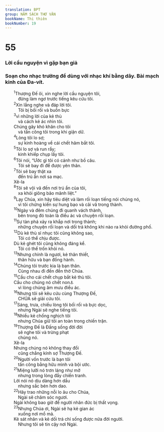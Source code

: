 ```yaml
---
translation: BPT
group: NĂM SÁCH THƠ VĂN
bookName: Thi thiên 
bookNumber: 19
---
```


<div class="title"><h1>55</h1><h3>Lời cầu nguyện vì gặp bạn giả</h3><h3>Soạn cho nhạc trưởng để dùng với nhạc khí bằng dây. Bài mạch kinh của Đa-vít.</h3></div>
<span class="verse thi_55_1">  <sup>1</sup>Thượng Đế ôi, xin nghe lời cầu nguyện tôi,<br/>   đừng làm ngơ trước tiếng kêu cứu tôi.<br/></span>
<span class="verse thi_55_2">  <sup>2</sup>Xin lắng nghe và đáp lời tôi.<br/>   Tôi bị bối rối và buồn bực<br/></span>
<span class="verse thi_55_3">  <sup>3</sup>vì những lời của kẻ thù<br/>   và cách kẻ ác nhìn tôi.<br/>  Chúng gây khó khăn cho tôi<br/>   và tấn công tôi trong khi giận dữ.<br/></span>
<span class="verse thi_55_4">  <sup>4</sup>Lòng tôi lo sợ;<br/>   sự kinh hoàng về cái chết hãm bắt tôi.<br/></span>
<span class="verse thi_55_5">  <sup>5</sup>Tôi lo sợ và run rẩy;<br/>   kinh khiếp chụp lấy tôi.<br/></span>
<span class="verse thi_55_6">  <sup>6</sup>Tôi nói, “Ước gì tôi có cánh như bồ câu.<br/>   Tôi sẽ bay đi để được yên thân.<br/></span>
<span class="verse thi_55_7">  <sup>7</sup>Tôi sẽ bay thật xa<br/>   đến trú ẩn nơi sa mạc. <br/>  Xê-la<br/></span>
<span class="verse thi_55_8">  <sup>8</sup>Tôi sẽ vội vã đến nơi trú ẩn của tôi,<br/>   xa khỏi giông bão mãnh liệt.”<br/></span>
<span class="verse thi_55_9">  <sup>9</sup>Lạy Chúa, xin hãy tiêu diệt và làm rối loạn tiếng nói chúng nó,<br/>   vì tôi chứng kiến sự hung bạo và cãi vã trong thành.<br/></span>
<span class="verse thi_55_10">  <sup>10</sup>Ngày và đêm chúng đi quanh vách thành,<br/>   bên trong đó toàn là điều ác và chuyện rối loạn.<br/></span>
<span class="verse thi_55_11">  <sup>11</sup>Sự tàn phá xảy ra khắp nơi trong thành;<br/>   những chuyện rối loạn và dối trá không khi nào ra khỏi đường phố.<br/></span>
<span class="verse thi_55_12">  <sup>12</sup>Dù kẻ thù sỉ nhục tôi cũng không sao,<br/>   Tôi có thể chịu được.<br/>  Dù kẻ ghét tôi cũng không đáng kể.<br/>   Tôi có thể trốn khỏi nó.<br/></span>
<span class="verse thi_55_13">  <sup>13</sup>Nhưng chính là ngươi, kẻ thân thiết,<br/>   thân hữu và bạn đồng hành.<br/></span>
<span class="verse thi_55_14">  <sup>14</sup>Chúng tôi trước kia là bạn thân.<br/>   Cùng nhau đi đến đền thờ Chúa.<br/></span>
<span class="verse thi_55_15">  <sup>15</sup>Cầu cho cái chết chụp bắt kẻ thù tôi.<br/>  Cầu cho chúng nó chết non<a data-toggle="tooltip" data-placement="bottom" title="Nguyên văn, “Cầu cho chúng nó đang sống mà phải đi vào âm phủ.” Xem Dân 16:31-33.">⚓</a><br/>   vì lòng chúng âm mưu điều ác.<br/></span>
<span class="verse thi_55_16">  <sup>16</sup>Nhưng tôi sẽ kêu cứu cùng Thượng Đế,<br/>   CHÚA sẽ giải cứu tôi.<br/></span>
<span class="verse thi_55_17">  <sup>17</sup>Sáng, trưa, chiều lòng tôi bối rối và bực dọc,<br/>   nhưng Ngài sẽ nghe tiếng tôi.<br/></span>
<span class="verse thi_55_18">  <sup>18</sup>Nhiều kẻ chống nghịch tôi<br/>   nhưng Chúa giữ tôi an toàn trong chiến trận.<br/></span>
<span class="verse thi_55_19">  <sup>19</sup>Thượng Đế là Đấng sống đời đời<br/>   sẽ nghe tôi và trừng phạt<br/>   chúng nó. <br/>  Xê-la<br/>  Nhưng chúng nó không thay đổi<br/>   cũng chẳng kính sợ Thượng Đế.<br/></span>
<span class="verse thi_55_20">  <sup>20</sup>Người vốn trước là bạn tôi<br/>   tấn công bằng hữu mình và bội ước.<br/></span>
<span class="verse thi_55_21">  <sup>21</sup>Miệng lưỡi nó trơn láng như mỡ<br/>   nhưng trong lòng đầy chiến tranh.<br/>  Lời nói nó dịu dàng hơn dầu<br/>   nhưng sắc bén hơn dao.<br/></span>
<span class="verse thi_55_22">  <sup>22</sup>Hãy trao những nỗi lo âu cho Chúa,<br/>   Ngài sẽ chăm sóc ngươi.<br/>  Ngài không bao giờ để người nhân đức bị thất vọng.<br/></span>
<span class="verse thi_55_23">  <sup>23</sup>Nhưng Chúa ơi, Ngài sẽ hạ kẻ gian ác<br/>   xuống nơi mồ mả.<br/>  Kẻ sát nhân và kẻ dối trá chỉ sống được nửa đời người.<br/>   Nhưng tôi sẽ tin cậy nơi Ngài.<br/></span>
